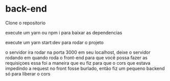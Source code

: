 # back-end


Clone  o repositorio

execute  um yarn ou  npm  i para   baixar   as   dependencias

execute   um yarn  start:dev para rodar o projeto


o servidor  ira rodar na  porta 3000 em seu localhost, deixe o servidor rodando em quando roda o front-end para que  você possa fazer as requisiçoes
essa foi  a maneira que eu  fiz para que  o  cors que estava  impedindo  a request no front  fosse burlado,  então fiz um pequeno backend só para liberar o cors
